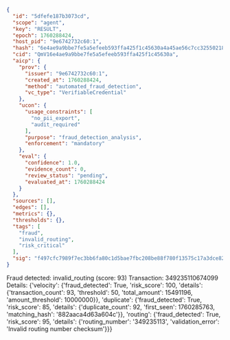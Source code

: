 ```json
{
  "id": "5dfefe187b3073cd",
  "scope": "agent",
  "key": "RESULT",
  "epoch": 1760288424,
  "host_pid": "9e6742732c60:1",
  "hash": "6e4ae9a9bbe7fe5a5efeeb593ffa425f1c45630a4a45ae56c7cc32550218dcea",
  "cid": "QmV16e4ae9a9bbe7fe5a5efeeb593ffa425f1c45630a",
  "aicp": {
    "prov": {
      "issuer": "9e6742732c60:1",
      "created_at": 1760288424,
      "method": "automated_fraud_detection",
      "vc_type": "VerifiableCredential"
    },
    "ucon": {
      "usage_constraints": [
        "no_pii_export",
        "audit_required"
      ],
      "purpose": "fraud_detection_analysis",
      "enforcement": "mandatory"
    },
    "eval": {
      "confidence": 1.0,
      "evidence_count": 0,
      "review_status": "pending",
      "evaluated_at": 1760288424
    }
  },
  "sources": [],
  "edges": [],
  "metrics": {},
  "thresholds": {},
  "tags": [
    "fraud",
    "invalid_routing",
    "risk_critical"
  ],
  "sig": "f497cfc7989f7ec3bb6fa80c1d5bae7fbc208be88f780f13575c17a3dce82ac6"
}
```

Fraud detected: invalid_routing (score: 93)
Transaction: 349235110674099
Details: {'velocity': {'fraud_detected': True, 'risk_score': 100, 'details': {'transaction_count': 93, 'threshold': 50, 'total_amount': 15491196, 'amount_threshold': 10000000}}, 'duplicate': {'fraud_detected': True, 'risk_score': 85, 'details': {'duplicate_count': 92, 'first_seen': 1760285763, 'matching_hash': '882aaca4d63a604c'}}, 'routing': {'fraud_detected': True, 'risk_score': 95, 'details': {'routing_number': '349235113', 'validation_error': 'Invalid routing number checksum'}}}